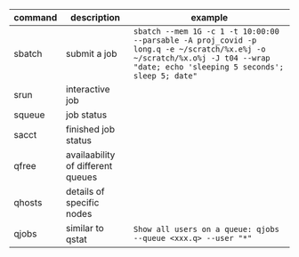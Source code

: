 | command | description                       | example                                                                                                                                                                      |
| ------- | --------------------------------- | ---------------------------------------------------------------------------------------------------------------------------------------------------------------------------- |
| sbatch  | submit a job                      | `sbatch --mem 1G -c 1 -t 10:00:00 --parsable -A proj_covid -p long.q -e ~/scratch/%x.e%j -o ~/scratch/%x.o%j -J t04 --wrap "date; echo 'sleeping 5 seconds'; sleep 5; date"` |
| srun    | interactive job                   |                                                                                                                                                                              |
| squeue  | job status                        |                                                                                                                                                                              |
| sacct   | finished job status               |                                                                                                                                                                              |
| qfree   | availaability of different queues |                                                                                                                                                                              |
| qhosts  | details of specific nodes         |                                                                                                                                                                              |
| qjobs   | similar to qstat                  | `Show all users on a queue: qjobs --queue <xxx.q> --user "*"`                                                                                                                |

